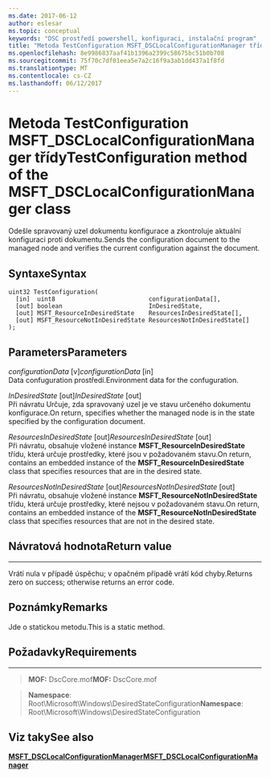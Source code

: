 ```yaml
---
ms.date: 2017-06-12
author: eslesar
ms.topic: conceptual
keywords: "DSC prostředí powershell, konfiguraci, instalační program"
title: "Metoda TestConfiguration MSFT_DSCLocalConfigurationManager třídy"
ms.openlocfilehash: 8e9986837aaf41b1396a2399c58675bc51b0b708
ms.sourcegitcommit: 75f70c7df01eea5e7a2c16f9a3ab1dd437a1f8fd
ms.translationtype: MT
ms.contentlocale: cs-CZ
ms.lasthandoff: 06/12/2017
---
```

# <a name="testconfiguration-method-of-the-msftdsclocalconfigurationmanager-class"></a><span data-ttu-id="8025c-103">Metoda TestConfiguration MSFT_DSCLocalConfigurationManager třídy</span><span class="sxs-lookup"><span data-stu-id="8025c-103">TestConfiguration method of the MSFT_DSCLocalConfigurationManager class</span></span>

<span data-ttu-id="8025c-104">Odešle spravovaný uzel dokumentu konfigurace a zkontroluje aktuální konfiguraci proti dokumentu.</span><span class="sxs-lookup"><span data-stu-id="8025c-104">Sends the configuration document to the managed node and verifies the current configuration against the document.</span></span>

<a name="syntax"></a><span data-ttu-id="8025c-105">Syntaxe</span><span class="sxs-lookup"><span data-stu-id="8025c-105">Syntax</span></span>
------

```mof
uint32 TestConfiguration(
  [in]  uint8                          configurationData[],
  [out] boolean                        InDesiredState,
  [out] MSFT_ResourceInDesiredState    ResourcesInDesiredState[],
  [out] MSFT_ResourceNotInDesiredState ResourcesNotInDesiredState[]
);
```

<a name="parameters"></a><span data-ttu-id="8025c-106">Parameters</span><span class="sxs-lookup"><span data-stu-id="8025c-106">Parameters</span></span>
----------

<span data-ttu-id="8025c-107">*configurationData* \[v\]</span><span class="sxs-lookup"><span data-stu-id="8025c-107">*configurationData* \[in\]</span></span>  
<span data-ttu-id="8025c-108">Data confuguration prostředí.</span><span class="sxs-lookup"><span data-stu-id="8025c-108">Environment data for the confuguration.</span></span>

<span data-ttu-id="8025c-109">*InDesiredState* \[out\]</span><span class="sxs-lookup"><span data-stu-id="8025c-109">*InDesiredState* \[out\]</span></span>  
<span data-ttu-id="8025c-110">Při návratu Určuje, zda spravovaný uzel je ve stavu určeného dokumentu konfigurace.</span><span class="sxs-lookup"><span data-stu-id="8025c-110">On return, specifies whether the managed node is in the state specified by the configuration document.</span></span>

<span data-ttu-id="8025c-111">*ResourcesInDesiredState* \[out\]</span><span class="sxs-lookup"><span data-stu-id="8025c-111">*ResourcesInDesiredState* \[out\]</span></span>  
<span data-ttu-id="8025c-112">Při návratu, obsahuje vložené instance **MSFT_ResourceInDesiredState** třídu, která určuje prostředky, které jsou v požadovaném stavu.</span><span class="sxs-lookup"><span data-stu-id="8025c-112">On return, contains an embedded instance of the **MSFT_ResourceInDesiredState** class that specifies resources that are in the desired state.</span></span>

<span data-ttu-id="8025c-113">*ResourcesNotInDesiredState* \[out\]</span><span class="sxs-lookup"><span data-stu-id="8025c-113">*ResourcesNotInDesiredState* \[out\]</span></span>  
<span data-ttu-id="8025c-114">Při návratu, obsahuje vložené instance **MSFT_ResourceNotInDesiredState** třídu, která určuje prostředky, které nejsou v požadovaném stavu.</span><span class="sxs-lookup"><span data-stu-id="8025c-114">On return, contains an embedded instance of the **MSFT_ResourceNotInDesiredState** class that specifies resources that are not in the desired state.</span></span>

## <a name="return-value"></a><span data-ttu-id="8025c-115">Návratová hodnota</span><span class="sxs-lookup"><span data-stu-id="8025c-115">Return value</span></span>
------------

<span data-ttu-id="8025c-116">Vrátí nula v případě úspěchu; v opačném případě vrátí kód chyby.</span><span class="sxs-lookup"><span data-stu-id="8025c-116">Returns zero on success; otherwise returns an error code.</span></span>

## <a name="remarks"></a><span data-ttu-id="8025c-117">Poznámky</span><span class="sxs-lookup"><span data-stu-id="8025c-117">Remarks</span></span>

<span data-ttu-id="8025c-118">Jde o statickou metodu.</span><span class="sxs-lookup"><span data-stu-id="8025c-118">This is a static method.</span></span>

## <a name="requirements"></a><span data-ttu-id="8025c-119">Požadavky</span><span class="sxs-lookup"><span data-stu-id="8025c-119">Requirements</span></span>
------------
><span data-ttu-id="8025c-120">**MOF:** DscCore.mof</span><span class="sxs-lookup"><span data-stu-id="8025c-120">**MOF:** DscCore.mof</span></span>

><span data-ttu-id="8025c-121">**Namespace**: Root\Microsoft\Windows\DesiredStateConfiguration</span><span class="sxs-lookup"><span data-stu-id="8025c-121">**Namespace**: Root\Microsoft\Windows\DesiredStateConfiguration</span></span>


## <a name="see-also"></a><span data-ttu-id="8025c-122">Viz taky</span><span class="sxs-lookup"><span data-stu-id="8025c-122">See also</span></span>


[<span data-ttu-id="8025c-123">**MSFT_DSCLocalConfigurationManager**</span><span class="sxs-lookup"><span data-stu-id="8025c-123">**MSFT_DSCLocalConfigurationManager**</span></span>](msft-dsclocalconfigurationmanager.md)


 

 




